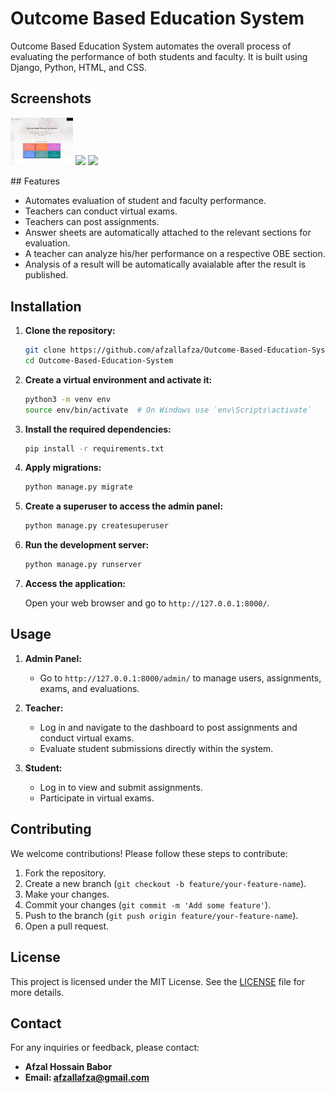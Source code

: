 
# Outcome Based Education System

Outcome Based Education System automates the overall process of evaluating the performance of both students and faculty. It is built using Django, Python, HTML, and CSS.

## Screenshots 
<p float="left">
  <img src="obe/static/screencapture-127-0-0-1-8000-2024-11-21-02_14_08.png" width="100" />
  <img src="/img2.png" width="100" /> 
  <img src="/img3.png" width="100" />
</p>
## Features

- Automates evaluation of student and faculty performance.
- Teachers can conduct virtual exams.
- Teachers can post assignments.
- Answer sheets are automatically attached to the relevant sections for evaluation.
- A teacher can analyze his/her performance on a respective OBE section.
- Analysis of a result will be automatically avaialable after the result is published.


## Installation

1. **Clone the repository:**

    ```bash
    git clone https://github.com/afzallafza/Outcome-Based-Education-System.git
    cd Outcome-Based-Education-System
    ```

2. **Create a virtual environment and activate it:**

    ```bash
    python3 -m venv env
    source env/bin/activate  # On Windows use `env\Scripts\activate`
    ```

3. **Install the required dependencies:**

    ```bash
    pip install -r requirements.txt
    ```

4. **Apply migrations:**

    ```bash
    python manage.py migrate
    ```

5. **Create a superuser to access the admin panel:**

    ```bash
    python manage.py createsuperuser
    ```

6. **Run the development server:**

    ```bash
    python manage.py runserver
    ```

7. **Access the application:**

    Open your web browser and go to `http://127.0.0.1:8000/`.

## Usage

1. **Admin Panel:**
    - Go to `http://127.0.0.1:8000/admin/` to manage users, assignments, exams, and evaluations.

2. **Teacher:**
    - Log in and navigate to the dashboard to post assignments and conduct virtual exams.
    - Evaluate student submissions directly within the system.

3. **Student:**
    - Log in to view and submit assignments.
    - Participate in virtual exams.

## Contributing

We welcome contributions! Please follow these steps to contribute:

1. Fork the repository.
2. Create a new branch (`git checkout -b feature/your-feature-name`).
3. Make your changes.
4. Commit your changes (`git commit -m 'Add some feature'`).
5. Push to the branch (`git push origin feature/your-feature-name`).
6. Open a pull request.

## License

This project is licensed under the MIT License. See the [LICENSE](LICENSE) file for more details.

## Contact

For any inquiries or feedback, please contact:

- **Afzal Hossain Babor**
- **Email: afzallafza@gmail.com**

